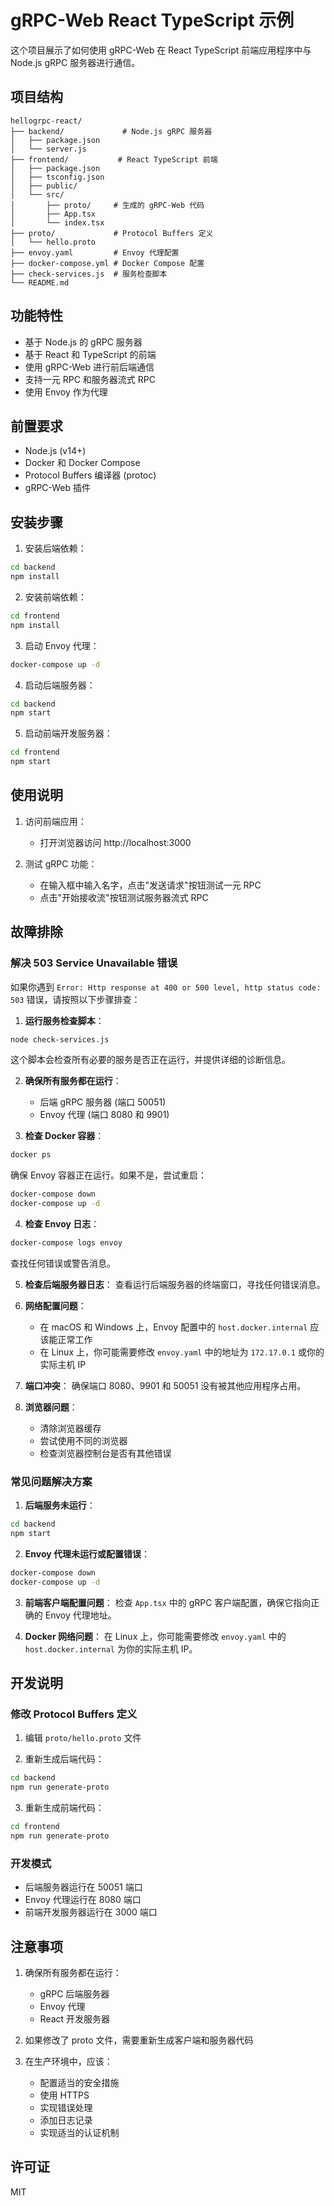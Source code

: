 # gRPC-Web React TypeScript 示例

这个项目展示了如何使用 gRPC-Web 在 React TypeScript 前端应用程序中与 Node.js gRPC 服务器进行通信。

## 项目结构

```
hellogrpc-react/
├── backend/             # Node.js gRPC 服务器
│   ├── package.json
│   └── server.js
├── frontend/           # React TypeScript 前端
│   ├── package.json
│   ├── tsconfig.json
│   ├── public/
│   └── src/
│       ├── proto/     # 生成的 gRPC-Web 代码
│       ├── App.tsx
│       └── index.tsx
├── proto/             # Protocol Buffers 定义
│   └── hello.proto
├── envoy.yaml         # Envoy 代理配置
├── docker-compose.yml # Docker Compose 配置
├── check-services.js  # 服务检查脚本
└── README.md
```

## 功能特性

- 基于 Node.js 的 gRPC 服务器
- 基于 React 和 TypeScript 的前端
- 使用 gRPC-Web 进行前后端通信
- 支持一元 RPC 和服务器流式 RPC
- 使用 Envoy 作为代理

## 前置要求

- Node.js (v14+)
- Docker 和 Docker Compose
- Protocol Buffers 编译器 (protoc)
- gRPC-Web 插件

## 安装步骤

1. 安装后端依赖：
```bash
cd backend
npm install
```

2. 安装前端依赖：
```bash
cd frontend
npm install
```

3. 启动 Envoy 代理：
```bash
docker-compose up -d
```

4. 启动后端服务器：
```bash
cd backend
npm start
```

5. 启动前端开发服务器：
```bash
cd frontend
npm start
```

## 使用说明

1. 访问前端应用：
   - 打开浏览器访问 http://localhost:3000

2. 测试 gRPC 功能：
   - 在输入框中输入名字，点击"发送请求"按钮测试一元 RPC
   - 点击"开始接收流"按钮测试服务器流式 RPC

## 故障排除

### 解决 503 Service Unavailable 错误

如果你遇到 `Error: Http response at 400 or 500 level, http status code: 503` 错误，请按照以下步骤排查：

1. **运行服务检查脚本**：
```bash
node check-services.js
```
这个脚本会检查所有必要的服务是否正在运行，并提供详细的诊断信息。

2. **确保所有服务都在运行**：
   - 后端 gRPC 服务器 (端口 50051)
   - Envoy 代理 (端口 8080 和 9901)

3. **检查 Docker 容器**：
```bash
docker ps
```
确保 Envoy 容器正在运行。如果不是，尝试重启：
```bash
docker-compose down
docker-compose up -d
```

4. **检查 Envoy 日志**：
```bash
docker-compose logs envoy
```
查找任何错误或警告消息。

5. **检查后端服务器日志**：
查看运行后端服务器的终端窗口，寻找任何错误消息。

6. **网络配置问题**：
   - 在 macOS 和 Windows 上，Envoy 配置中的 `host.docker.internal` 应该能正常工作
   - 在 Linux 上，你可能需要修改 `envoy.yaml` 中的地址为 `172.17.0.1` 或你的实际主机 IP

7. **端口冲突**：
确保端口 8080、9901 和 50051 没有被其他应用程序占用。

8. **浏览器问题**：
   - 清除浏览器缓存
   - 尝试使用不同的浏览器
   - 检查浏览器控制台是否有其他错误

### 常见问题解决方案

1. **后端服务未运行**：
```bash
cd backend
npm start
```

2. **Envoy 代理未运行或配置错误**：
```bash
docker-compose down
docker-compose up -d
```

3. **前端客户端配置问题**：
检查 `App.tsx` 中的 gRPC 客户端配置，确保它指向正确的 Envoy 代理地址。

4. **Docker 网络问题**：
在 Linux 上，你可能需要修改 `envoy.yaml` 中的 `host.docker.internal` 为你的实际主机 IP。

## 开发说明

### 修改 Protocol Buffers 定义

1. 编辑 `proto/hello.proto` 文件

2. 重新生成后端代码：
```bash
cd backend
npm run generate-proto
```

3. 重新生成前端代码：
```bash
cd frontend
npm run generate-proto
```

### 开发模式

- 后端服务器运行在 50051 端口
- Envoy 代理运行在 8080 端口
- 前端开发服务器运行在 3000 端口

## 注意事项

1. 确保所有服务都在运行：
   - gRPC 后端服务器
   - Envoy 代理
   - React 开发服务器

2. 如果修改了 proto 文件，需要重新生成客户端和服务器代码

3. 在生产环境中，应该：
   - 配置适当的安全措施
   - 使用 HTTPS
   - 实现错误处理
   - 添加日志记录
   - 实现适当的认证机制

## 许可证

MIT